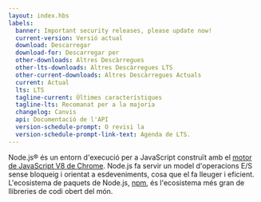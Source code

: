 ```yaml
---
layout: index.hbs
labels:
  banner: Important security releases, please update now!
  current-version: Versió actual
  download: Descarregar
  download-for: Descarregar per
  other-downloads: Altres Descàrregues
  other-lts-downloads: Altres Descàrregues LTS
  other-current-downloads: Altres Descàrregues Actuals
  current: Actual
  lts: LTS
  tagline-current: Últimes característiques
  tagline-lts: Recomanat per a la majoria
  changelog: Canvis
  api: Documentació de l'API
  version-schedule-prompt: O revisi la
  version-schedule-prompt-link-text: Agenda de LTS.
---
```


Node.js® és un entorn d'execució per a JavaScript construït amb el [motor de JavaScript V8 de Chrome](https://developers.google.com/v8/).
Node.js fa servir un model d'operacions E/S sense bloqueig i orientat a esdeveniments, cosa que el fa lleuger i eficient.
L'ecosistema de paquets de Node.js, [npm](https://www.npmjs.com/), és l'ecosistema més gran de llibreries de codi obert del món.
